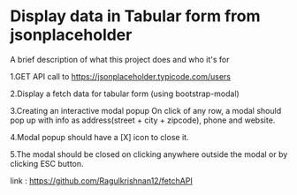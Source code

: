 
# Display data in Tabular form from jsonplaceholder

A brief description of what this project does and who it's for 

1.GET API call to https://jsonplaceholder.typicode.com/users

2.Display a fetch data for tabular form (using bootstrap-modal)

3.Creating an interactive modal popup On click of any row, a modal should pop up with info as address(street + city + zipcode),
phone and website.

4.Modal popup should have a [X] icon to close it.

5.The modal should be closed on clicking anywhere outside the modal or by
clicking ESC button.

link : https://github.com/Ragulkrishnan12/fetchAPI


